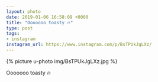 ```yaml
---
layout: photo
date: 2019-01-06 16:58:09 +0000
title: "Ooooooo toasty 🔥"
type: post
tags:
- instagram
instagram_url: https://www.instagram.com/p/BsTPUkJgLXz/
---
```


{% picture u-photo img/BsTPUkJgLXz.jpg %}

Ooooooo toasty 🔥
